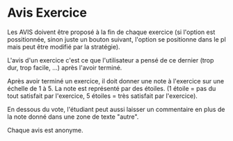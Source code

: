 #  Avis Exercice

Les AVIS doivent être proposé à la fin de chaque exercice (si l'option est possitionnée, sinon juste un bouton suivant, l'option se positionne dans le pl mais peut être modifié par la stratégie).

L'avis d'un exercice c'est ce que l'utilisateur a pensé de ce dernier (trop dur, trop facile, ...) après l'avoir terminé.

Après avoir terminé un exercice, il doit donner une note à l'exercice sur une échelle de 1 à 5. La note est représenté par des étoiles. (1 étoile = pas du tout satisfait par l'exercice, 5 étoiles = très satisfait par l'exercice).

En dessous du vote, l'étudiant peut aussi laisser un commentaire en plus de la note donné dans une zone de texte "autre".

Chaque avis est anonyme.

<!--- Author : Hugo Validator : name -->


